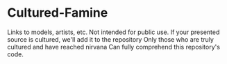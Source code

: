 # Cultured-Famine
Links to models, artists, etc. Not intended for public use.
If your presented source is cultured, we'll add it to the repository
Only those who are truly cultured and have reached nirvana
Can fully comprehend this repository's code.
